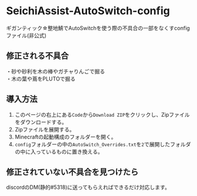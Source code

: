 # SeichiAssist-AutoSwitch-config
ギガンティック☆整地鯖でAutoSwitchを使う際の不具合の一部をなくすconfigファイル(非公式)

## 修正される不具合
・砂や砂利を木の棒やガチャりんごで掘る  
・木の葉や蔦をPLUTOで掘る

## 導入方法
1. このページの右上にある`Code`から`Download ZIP`をクリックし、Zipファイルをダウンロードする。
2. Zipファイルを展開する。
3. Minecraftの起動構成のフォルダーを開く。
4. `config`フォルダーの中の`AutoSwitch_Overrides.txt`を`2`で展開したフォルダの中に入っているものに置き換える。

## 修正されていない不具合を見つけたら
discordのDM(静的#5318)に送ってもらえればできるだけ対応します。
